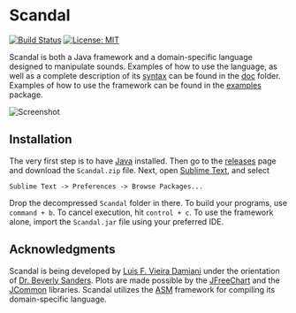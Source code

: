 # Scandal

[![Build Status](https://travis-ci.org/lufevida/Scandal.svg?branch=master)](https://travis-ci.org/lufevida/Scandal)
[![License: MIT](https://img.shields.io/badge/License-MIT-yellow.svg)](https://opensource.org/licenses/MIT)

Scandal is both a Java framework and a domain-specific language designed to manipulate sounds. Examples of how to use the language, as well as a complete description of its [syntax](https://github.com/lufevida/Scandal/blob/master/doc/Syntax.md) can be found in the [doc](https://github.com/lufevida/Scandal/blob/master/doc) folder. Examples of how to use the framework can be found in the [examples](https://github.com/lufevida/Scandal/blob/master/src/framework/examples) package.

![Screenshot](https://raw.githubusercontent.com/lufevida/Scandal/master/doc/Screenshot.jpg)

## Installation

The very first step is to have [Java](https://www.java.com/en/download/) installed. Then go to the [releases](https://github.com/lufevida/Scandal/releases) page and download the `Scandal.zip` file. Next, open [Sublime Text](https://www.sublimetext.com), and select
```
Sublime Text -> Preferences -> Browse Packages...
```
Drop the decompressed `Scandal` folder in there. To build your programs, use `command + b`. To cancel execution, hit `control + c`. To use the framework alone, import the `Scandal.jar` file using your preferred IDE.

## Acknowledgments

Scandal is being developed by [Luis F. Vieira Damiani](http://vieira-damiani.com) under the orientation of [Dr. Beverly Sanders](https://www.cise.ufl.edu/people/faculty/sanders). Plots are made possible by the [JFreeChart](http://www.jfree.org/jfreechart) and the [JCommon](http://www.jfree.org/jcommon) libraries. Scandal utilizes the [ASM](http://asm.ow2.org) framework for compiling its domain-specific language.
